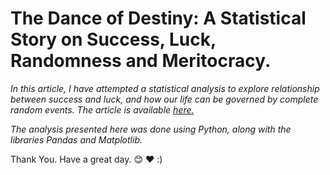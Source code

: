 # The Dance of Destiny: A Statistical Story on Success, Luck, Randomness and Meritocracy.

*In this article, I have attempted a statistical analysis to explore relationship between success and luck, and how our life can be governed by complete random events. The article is available [here.](https://medium.com/@kaushaldhungel01/the-dance-of-destiny-a-statistical-story-on-success-luck-and-meritocracy-cb97b20f3349)*

*The analysis presented here was done using Python, along with the libraries Pandas and Matplotlib.*

Thank You. Have a great day. :blush: :heart: :)